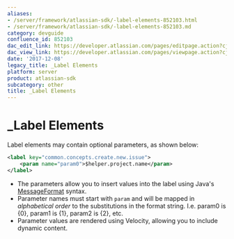 ```yaml
---
aliases:
- /server/framework/atlassian-sdk/-label-elements-852103.html
- /server/framework/atlassian-sdk/-label-elements-852103.md
category: devguide
confluence_id: 852103
dac_edit_link: https://developer.atlassian.com/pages/editpage.action?cjm=wozere&pageId=852103
dac_view_link: https://developer.atlassian.com/pages/viewpage.action?cjm=wozere&pageId=852103
date: '2017-12-08'
legacy_title: _Label Elements
platform: server
product: atlassian-sdk
subcategory: other
title: _Label Elements
---
```

# \_Label Elements

Label elements may contain optional parameters, as shown below:

``` xml
<label key="common.concepts.create.new.issue">
    <param name="param0">$helper.project.name</param>
</label>
```

-   The parameters allow you to insert values into the label using Java's <a href="http://java.sun.com/j2se/1.4.2/docs/api/java/text/MessageFormat.html" class="external-link">MessageFormat</a> syntax.
-   Parameter names must start with `param` and will be mapped in *alphabetical order* to the substitutions in the format string. I.e. param0 is {0}, param1 is {1}, param2 is {2}, etc.
-   Parameter values are rendered using Velocity, allowing you to include dynamic content.

